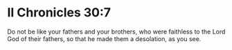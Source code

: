 # II Chronicles 30:7

Do not be like your fathers and your brothers, who were faithless to the Lord God of their fathers, so that he made them a desolation, as you see.
